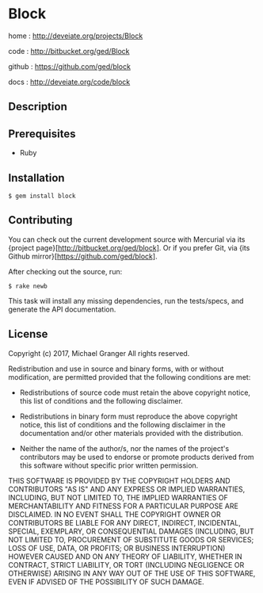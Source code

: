 # Block

home
: http://deveiate.org/projects/Block

code
: http://bitbucket.org/ged/Block

github
: https://github.com/ged/block

docs
: http://deveiate.org/code/block


## Description




## Prerequisites

* Ruby


## Installation

    $ gem install block


## Contributing

You can check out the current development source with Mercurial via its
{project page}[http://bitbucket.org/ged/block]. Or if you prefer Git, via 
{its Github mirror}[https://github.com/ged/block].

After checking out the source, run:

    $ rake newb

This task will install any missing dependencies, run the tests/specs,
and generate the API documentation.


## License

Copyright (c) 2017, Michael Granger
All rights reserved.

Redistribution and use in source and binary forms, with or without
modification, are permitted provided that the following conditions are met:

* Redistributions of source code must retain the above copyright notice,
  this list of conditions and the following disclaimer.

* Redistributions in binary form must reproduce the above copyright notice,
  this list of conditions and the following disclaimer in the documentation
  and/or other materials provided with the distribution.

* Neither the name of the author/s, nor the names of the project's
  contributors may be used to endorse or promote products derived from this
  software without specific prior written permission.

THIS SOFTWARE IS PROVIDED BY THE COPYRIGHT HOLDERS AND CONTRIBUTORS "AS IS"
AND ANY EXPRESS OR IMPLIED WARRANTIES, INCLUDING, BUT NOT LIMITED TO, THE
IMPLIED WARRANTIES OF MERCHANTABILITY AND FITNESS FOR A PARTICULAR PURPOSE ARE
DISCLAIMED. IN NO EVENT SHALL THE COPYRIGHT OWNER OR CONTRIBUTORS BE LIABLE
FOR ANY DIRECT, INDIRECT, INCIDENTAL, SPECIAL, EXEMPLARY, OR CONSEQUENTIAL
DAMAGES (INCLUDING, BUT NOT LIMITED TO, PROCUREMENT OF SUBSTITUTE GOODS OR
SERVICES; LOSS OF USE, DATA, OR PROFITS; OR BUSINESS INTERRUPTION) HOWEVER
CAUSED AND ON ANY THEORY OF LIABILITY, WHETHER IN CONTRACT, STRICT LIABILITY,
OR TORT (INCLUDING NEGLIGENCE OR OTHERWISE) ARISING IN ANY WAY OUT OF THE USE
OF THIS SOFTWARE, EVEN IF ADVISED OF THE POSSIBILITY OF SUCH DAMAGE.


